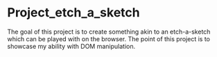 # Project_etch_a_sketch
The goal of this project is to create something akin to an etch-a-sketch which can be played with on the browser. The point of this project is to showcase my ability with DOM manipulation.

